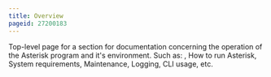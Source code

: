 ```yaml
---
title: Overview
pageid: 27200183
---
```


Top-level page for a section for documentation concerning the operation of the Asterisk program and it's environment. Such as: , How to run Asterisk, System requirements, Maintenance, Logging, CLI usage, etc.

